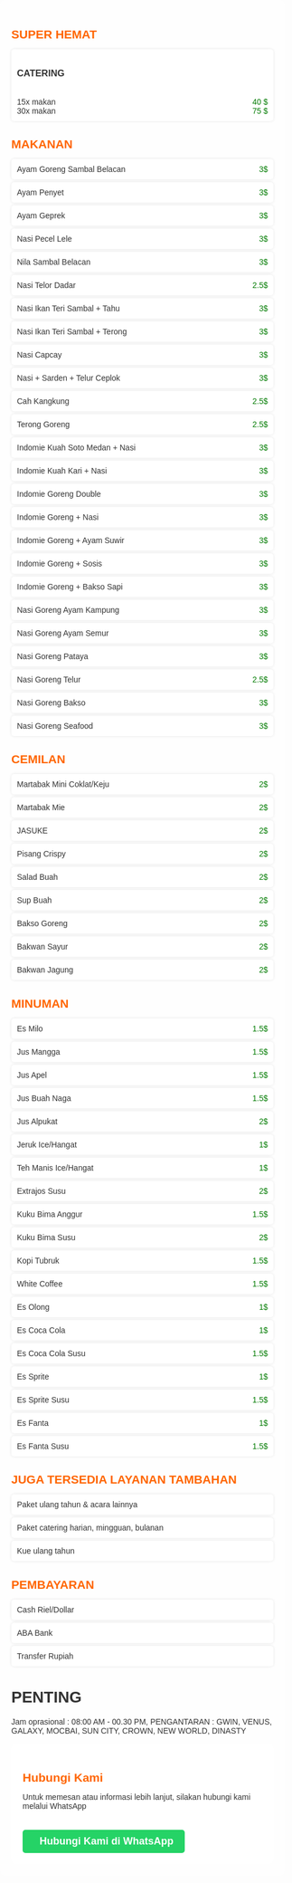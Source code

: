 
<html lang="en">
<head>
    <meta charset="UTF-8">
    <meta name="viewport" content="width=device-width, initial-scale=1.0">
    <title>RESTO ADA KAMI</title>
    <link rel="stylesheet" href="https://cdnjs.cloudflare.com/ajax/libs/font-awesome/6.0.0-beta3/css/all.min.css">
    <style>
        body {
            font-family: Arial, sans-serif;
            background-image: url('https://yaninatrekhleb.github.io/restaurant-website/img/brooke-lark-aGjP08-HbYY-unsplash.jpg');
            background-size: cover;
            background-position: center;
            color: #333;
            margin: 0;
            padding: 0;
        }
        header {
            background-color: rgba(255, 255, 255, 0.8);
            padding: 20px;
            text-align: center;
            font-size: 24px;
            font-weight: bold;
        }
        .container {
            max-width: 900px;
            margin: 0 auto;
            padding: 20px;
            background-color: rgba(255, 255, 255, 0.8);
            border-radius: 10px;
        }
        h2 {
            color: #ff6600;
            margin-bottom: 10px;
        }
        ul {
            list-style-type: none;
            padding: 0;
        }
        ul li {
            padding: 10px;
            background-color: #fff;
            margin-bottom: 5px;
            border-radius: 5px;
            box-shadow: 0px 0px 5px rgba(0, 0, 0, 0.1);
        }
        .price {
            float: right;
            color: #007b00;
        }
        footer {
            background-color: #333;
            color: #fff;
            text-align: center;
            padding: 10px;
            position: fixed;
            bottom: 0;
            width: 100%;
        }
        .whatsapp-button {
            display: inline-block;
            background-color: #25D366;
            color: white;
            padding: 10px 20px;
            text-align: center;
            font-size: 18px;
            font-weight: bold;
            text-decoration: none;
            border-radius: 5px;
            margin-top: 20px;
        }
        .whatsapp-button i {
            margin-right: 10px;
        }
    </style>
</head>
<body>

<div class="container">
    <h2>SUPER HEMAT</h2>
    <ul>
        <li><h3>CATERING</h3><br>
        15x makan <span class="price">40 $</span><br>
        30x makan <span class="price">75 $</span>
        </li>
    </ul>
    <h2>MAKANAN</h2>
    <ul>
        <li>Ayam Goreng Sambal Belacan <span class="price">3$</span></li>
        <li>Ayam Penyet <span class="price">3$</span></li>
        <li>Ayam Geprek <span class="price">3$</span></li>
        <li>Nasi Pecel Lele <span class="price">3$</span></li>
        <li>Nila Sambal Belacan <span class="price">3$</span></li>
        <li>Nasi Telor Dadar <span class="price">2.5$</span></li>
        <li>Nasi Ikan Teri Sambal + Tahu <span class="price">3$</span></li>
        <li>Nasi Ikan Teri Sambal + Terong <span class="price">3$</span></li>
        <li>Nasi Capcay <span class="price">3$</span></li>
        <li>Nasi + Sarden + Telur Ceplok <span class="price">3$</span></li>
        <li>Cah Kangkung <span class="price">2.5$</span></li>
        <li>Terong Goreng <span class="price">2.5$</span></li>
        <li>Indomie Kuah Soto Medan + Nasi <span class="price">3$</span></li>
        <li>Indomie Kuah Kari + Nasi <span class="price">3$</span></li>
        <li>Indomie Goreng Double <span class="price">3$</span></li>
        <li>Indomie Goreng + Nasi <span class="price">3$</span></li>
        <li>Indomie Goreng + Ayam Suwir <span class="price">3$</span></li>
        <li>Indomie Goreng + Sosis <span class="price">3$</span></li>
        <li>Indomie Goreng + Bakso Sapi <span class="price">3$</span></li>
        <li>Nasi Goreng Ayam Kampung <span class="price">3$</span></li>
        <li>Nasi Goreng Ayam Semur <span class="price">3$</span></li>
        <li>Nasi Goreng Pataya <span class="price">3$</span></li>
        <li>Nasi Goreng Telur <span class="price">2.5$</span></li>
        <li>Nasi Goreng Bakso <span class="price">3$</span></li>
        <li>Nasi Goreng Seafood <span class="price">3$</span></li>
    </ul>
    <h2>CEMILAN</h2>
    <ul>
        <li>Martabak Mini Coklat/Keju <span class="price">2$</span></li>
        <li>Martabak Mie <span class="price">2$</span></li>
        <li>JASUKE<span class="price">2$</span></li>
        <li>Pisang Crispy<span class="price">2$</span></li>
        <li>Salad Buah<span class="price">2$</span></li>
        <li>Sup Buah<span class="price">2$</span></li>
        <li>Bakso Goreng<span class="price">2$</span></li>
        <li>Bakwan Sayur<span class="price">2$</span></li>
        <li>Bakwan Jagung<span class="price">2$</span></li>
    </ul>
    <h2>MINUMAN</h2>
    <ul>
        <li>Es Milo <span class="price">1.5$</span></li>
        <li>Jus Mangga <span class="price">1.5$</span></li>
        <li>Jus Apel <span class="price">1.5$</span></li>
        <li>Jus Buah Naga <span class="price">1.5$</span></li>
        <li>Jus Alpukat <span class="price">2$</span></li>
        <li>Jeruk Ice/Hangat <span class="price">1$</span></li>
        <li>Teh Manis Ice/Hangat <span class="price">1$</span></li>
        <li>Extrajos Susu <span class="price">2$</span></li>
        <li>Kuku Bima Anggur <span class="price">1.5$</span></li>
        <li>Kuku Bima Susu <span class="price">2$</span></li>
        <li>Kopi Tubruk <span class="price">1.5$</span></li>
        <li>White Coffee <span class="price">1.5$</span></li>
        <li>Es Olong <span class="price">1$</span></li>
        <li>Es Coca Cola <span class="price">1$</span></li>
        <li>Es Coca Cola Susu <span class="price">1.5$</span></li>
        <li>Es Sprite <span class="price">1$</span></li>
        <li>Es Sprite Susu <span class="price">1.5$</span></li>
        <li>Es Fanta <span class="price">1$</span></li>
        <li>Es Fanta Susu <span class="price">1.5$</span></li>
    </ul>
    <h2>JUGA TERSEDIA LAYANAN TAMBAHAN </h2>
    <ul>
        <li>Paket ulang tahun & acara lainnya</li>
        <li>Paket catering harian, mingguan, bulanan</li>
        <li>Kue ulang tahun</li>
    </ul>
    <h2>PEMBAYARAN</h2>
    <ul>
        <li>Cash Riel/Dollar</li>
        <li>ABA Bank</li>
        <li>Transfer Rupiah</li>
    </ul>
    <h1>PENTING</h1>
    <p>Jam oprasional : 08:00 AM - 00.30 PM, PENGANTARAN : GWIN, VENUS, GALAXY, MOCBAI, SUN CITY, CROWN, NEW WORLD, DINASTY
        <div class="container">
            <h2>Hubungi Kami</h2>
            <p>Untuk memesan atau informasi lebih lanjut, silakan hubungi kami melalui WhatsApp</p>
            <!-- Tombol WhatsApp -->
            <a href="https://wa.me/6281396105200" class="whatsapp-button">
                <i class="fab fa-whatsapp"></i> Hubungi Kami di WhatsApp
            </a>
        <div>
        </body>
        </html>
